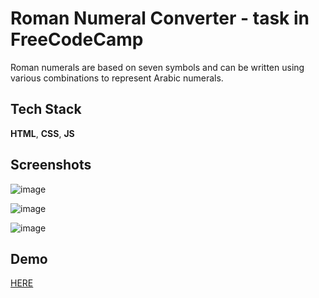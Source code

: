 
# Roman Numeral Converter - **task in FreeCodeCamp**

Roman numerals are based on seven symbols and can be written using various combinations to represent Arabic numerals. 


## Tech Stack

**HTML**, **CSS**, **JS**



## Screenshots

![image](https://github.com/user-attachments/assets/b67f0c80-5a63-4635-bee7-e309a32a20ad)

![image](https://github.com/user-attachments/assets/84609f47-0e96-4db2-b6f9-55628c591e12)

![image](https://github.com/user-attachments/assets/d5589258-523d-4e31-9bf9-1bfef83bca0d)



## Demo

[HERE](https://m4rcin7.github.io/roman-numeral-converter/)
